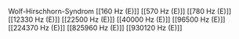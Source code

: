 Wolf-Hirschhorn-Syndrom
[[160 Hz (E)]]
[[570 Hz (E)]]
[[780 Hz (E)]]
[[12330 Hz (E)]]
[[22500 Hz (E)]]
[[40000 Hz (E)]]
[[96500 Hz (E)]]
[[224370 Hz (E)]]
[[825960 Hz (E)]]
[[930120 Hz (E)]]